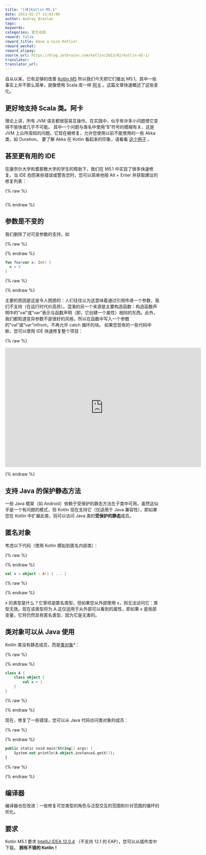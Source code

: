 ```yaml
---
title: "[译]Kotlin M5.1"
date: 2013-02-27 11:03:00
author: Andrey Breslav
tags:
keywords:
categories: 官方动态
reward: false
reward_title: Have a nice Kotlin!
reward_wechat:
reward_alipay:
source_url: https://blog.jetbrains.com/kotlin/2013/02/kotlin-m5-1/
translator:
translator_url:
---
```


自从以来，已有足够的改善 [Kotlin M5](http://blog.jetbrains.com/kotlin/2013/02/kotlin-m5-is-out/) 所以我们今天把它们推出 M5.1。其中一些事实上并不那么简单，就像使用 Scala 库一样 [阿卡](http://akka.io/) 。这篇文章快速概述了这些变化。<span id =“more-971”> </span>
## 更好地支持 Scala 类。阿卡

理论上讲，所有 JVM 语言都很容易互操作。在实践中，似乎有许多小问题使它变得不愉快或几乎不可能。
其中一个问题与类名中使用“$”符号的模糊有关，这是 JVM 上众所周知的问题。它现在被修复，允许您使用以前不能使用的一些 Akka 类，如 Duration。
要了解 Akka 在 Kotlin 看起来的印象，请看看 [这个例子](https://gist.github.com/abreslav/5046126) 。
## 甚至更有用的 IDE

在康奈尔大学和耆那教大学的学生的帮助下，我们在 M5.1 中实现了很多快速修复。当 IDE 抱怨某些错误或警告您时，您可以简单地按 Alt + Enter 并获取建议的修复列表：

{% raw %}
<p><img alt="" class="aligncenter" data-recalc-dims="1" src="https://i2.wp.com/www.evernote.com/shard/s171/sh/b504e729-ddda-42b5-b330-e08e9ef3986c/3d16d58b507733588c1037d60d1ed0dc/res/33c7d0fd-b2e0-482a-ad71-aef35d452fb2/skitch.png?w=640&amp;ssl=1"/></p>
{% endraw %}

## 参数是不变的

我们删除了对可变参数的支持，如

{% raw %}
<p></p>
{% endraw %}

```kotlin
fun foo(var x: Int) {
  x = 5
}
```

{% raw %}
<p></p>
{% endraw %}

主要的原因是这是令人困惑的：人们往往认为这意味着通过引用传递一个参数，我们不支持（在运行时代价高昂）。混淆的另一个来源是主要构造函数：构造函数声明中的“val”或“var”表示与函数声明（即，它创建一个属性）相同的东西。此外，我们都知道变异参数不是很好的风格，所以在函数中写入一个参数的“val”或“var”infront，不再允许 catch 循环的块。
如果您现有的一些代码中断，您可以使用 IDE 快速修复整个项目：

{% raw %}
<p><span class="embed-youtube" style="text-align:center; display: block;"><iframe allowfullscreen="true" class="youtube-player" height="390" src="https://www.youtube.com/embed/JY-Vx8FjtIM?version=3&amp;rel=1&amp;fs=1&amp;autohide=2&amp;showsearch=0&amp;showinfo=1&amp;iv_load_policy=1&amp;wmode=transparent" style="border:0;" type="text/html" width="640"></iframe></span></p>
{% endraw %}

## 支持 Java 的**保护静态**方法

一些 Java 框架（如 Android）依赖于受保护的静态方法在子类中可用。虽然这似乎是一个有问题的模式，但 Kotlin 现在支持它（仅适用于 Java 兼容性），即如果您在 Kotlin 中扩展此类，则可以访问 Java 类的**受保护的静态**成员。
## 匿名对象

考虑以下代码（使用 Kotlin 模拟到匿名内部类）：

{% raw %}
<p></p>
{% endraw %}

```kotlin
val x = object : A() { ... }
```

{% raw %}
<p></p>
{% endraw %}

x 的类型是什么？它曾经是匿名类型，但如果您从外部使用 x，则无法访问它：类型无效。现在该类型将为 A.这仅适用于从外部可以看到的属性，即如果 x 是局部变量，它将仍然具有匿名类型，因为它是无害的。
## 类对象可以从 Java 使用

Kotlin 类没有静态成员，而是<a href="http://confluence.jetbrains.com/display/Kotlin/Classes+and+Inheritance#ClassesandInheritance-Classobjects">类对象</a>*：

{% raw %}
<p></p>
{% endraw %}

```kotlin
class A {
    class object {
        val x = 1
    }
}
```

{% raw %}
<p></p>
{% endraw %}

现在，修复了一些错误，您可以从 Java 代码访问类对象的成员：

{% raw %}
<p></p>
{% endraw %}

```kotlin
public static void main(String[] args) {
    System.out.println(A.object.instance$.getX());
}
```

{% raw %}
<p></p>
{% endraw %}

## 编译器

编译器也在改进：一些修复可空类型的角色与泛型交互的范围和针对范围的循环的优化。
## 要求

Kotlin M5.1 要求 [IntelliJ IDEA 12.0.4](http://www.jetbrains.com/idea/download/index.html) （不支持 12.1 的 EAP），您可以从插件库中下载。
**拥有不错的 Kotlin！**
